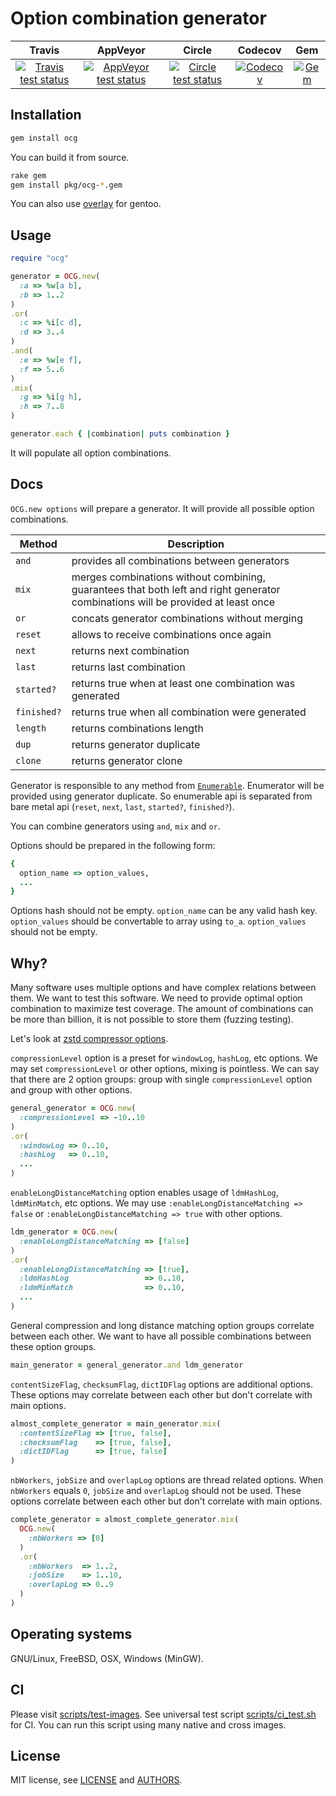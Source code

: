 # Option combination generator

| Travis | AppVeyor | Circle | Codecov | Gem   |
| :---:  | :---:    | :---:  | :---:   | :---: |
| [![Travis test status](https://travis-ci.com/andrew-aladev/ocg.svg?branch=master)](https://travis-ci.com/andrew-aladev/ocg) | [![AppVeyor test status](https://ci.appveyor.com/api/projects/status/github/andrew-aladev/ocg?branch=master&svg=true)](https://ci.appveyor.com/project/andrew-aladev/ocg/branch/master) | [![Circle test status](https://circleci.com/gh/andrew-aladev/ocg/tree/master.svg?style=shield)](https://circleci.com/gh/andrew-aladev/ocg/tree/master) | [![Codecov](https://codecov.io/gh/andrew-aladev/ocg/branch/master/graph/badge.svg)](https://codecov.io/gh/andrew-aladev/ocg) | [![Gem](https://img.shields.io/gem/v/ocg.svg)](https://rubygems.org/gems/ocg) |

## Installation

```sh
gem install ocg
```

You can build it from source.

```sh
rake gem
gem install pkg/ocg-*.gem
```

You can also use [overlay](https://github.com/andrew-aladev/overlay) for gentoo.

## Usage

```ruby
require "ocg"

generator = OCG.new(
  :a => %w[a b],
  :b => 1..2
)
.or(
  :c => %i[c d],
  :d => 3..4
)
.and(
  :e => %w[e f],
  :f => 5..6
)
.mix(
  :g => %i[g h],
  :h => 7..8
)

generator.each { |combination| puts combination }
```

It will populate all option combinations.

## Docs

`OCG.new options` will prepare a generator.
It will provide all possible option combinations.

| Method      | Description |
|-------------|-------------|
| `and`       | provides all combinations between generators |
| `mix`       | merges combinations without combining, guarantees that both left and right generator combinations will be provided at least once |
| `or`        | concats generator combinations without merging |
| `reset`     | allows to receive combinations once again |
| `next`      | returns next combination |
| `last`      | returns last combination |
| `started?`  | returns true when at least one combination was generated |
| `finished?` | returns true when all combination were generated |
| `length`    | returns combinations length |
| `dup`       | returns generator duplicate |
| `clone`     | returns generator clone |

Generator is responsible to any method from [`Enumerable`](https://ruby-doc.org/core-2.7.2/Enumerable.html).
Enumerator will be provided using generator duplicate.
So enumerable api is separated from bare metal api (`reset`, `next`, `last`, `started?`, `finished?`).

You can combine generators using `and`, `mix` and `or`.

Options should be prepared in the following form:

```ruby
{
  option_name => option_values,
  ...
}
```

Options hash should not be empty.
`option_name` can be any valid hash key.
`option_values` should be convertable to array using `to_a`.
`option_values` should not be empty.

## Why?

Many software uses multiple options and have complex relations between them.
We want to test this software.
We need to provide optimal option combination to maximize test coverage.
The amount of combinations can be more than billion, it is not possible to store them (fuzzing testing).

Let's look at [zstd compressor options](http://facebook.github.io/zstd/zstd_manual.html#Chapter5).

`compressionLevel` option is a preset for `windowLog`, `hashLog`, etc options.
We may set `compressionLevel` or other options, mixing is pointless.
We can say that there are 2 option groups: group with single `compressionLevel` option and group with other options.

```ruby
general_generator = OCG.new(
  :compressionLevel => -10..10
)
.or(
  :windowLog => 0..10,
  :hashLog   => 0..10,
  ...
)
```

`enableLongDistanceMatching` option enables usage of `ldmHashLog`, `ldmMinMatch`, etc options.
We may use `:enableLongDistanceMatching => false` or `:enableLongDistanceMatching => true` with other options.

```ruby
ldm_generator = OCG.new(
  :enableLongDistanceMatching => [false]
)
.or(
  :enableLongDistanceMatching => [true],
  :ldmHashLog                 => 0..10,
  :ldmMinMatch                => 0..10,
  ...
)
```

General compression and long distance matching option groups correlate between each other.
We want to have all possible combinations between these option groups.

```ruby
main_generator = general_generator.and ldm_generator
```

`contentSizeFlag`, `checksumFlag`, `dictIDFlag` options are additional options.
These options may correlate between each other but don't correlate with main options.

```ruby
almost_complete_generator = main_generator.mix(
  :contentSizeFlag => [true, false],
  :checksumFlag    => [true, false],
  :dictIDFlag      => [true, false]
)
```

`nbWorkers`, `jobSize` and `overlapLog` options are thread related options.
When `nbWorkers` equals `0`, `jobSize` and `overlapLog` should not be used.
These options correlate between each other but don't correlate with main options.

```ruby
complete_generator = almost_complete_generator.mix(
  OCG.new(
    :nbWorkers => [0]
  )
  .or(
    :nbWorkers  => 1..2,
    :jobSize    => 1..10,
    :overlapLog => 0..9
  )
)
```

## Operating systems

GNU/Linux, FreeBSD, OSX, Windows (MinGW).

## CI

Please visit [scripts/test-images](scripts/test-images).
See universal test script [scripts/ci_test.sh](scripts/ci_test.sh) for CI.
You can run this script using many native and cross images.

## License

MIT license, see [LICENSE](LICENSE) and [AUTHORS](AUTHORS).
